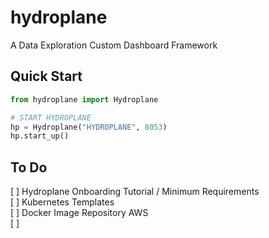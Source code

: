 # hydroplane  
A Data Exploration Custom Dashboard Framework  


## Quick Start  
```python
from hydroplane import Hydroplane  

# START HYDROPLANE
hp = Hydroplane("HYDROPLANE", 8053) 
hp.start_up() 
``` 

## To Do  
[ ] Hydroplane Onboarding Tutorial / Minimum Requirements  
[ ] Kubernetes Templates  
[ ] Docker Image Repository AWS  
[ ] 